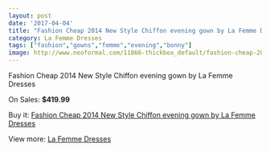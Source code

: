 ```yaml
---
layout: post
date: '2017-04-04'
title: "Fashion Cheap 2014 New Style Chiffon evening gown by La Femme Dresses"
category: La Femme Dresses
tags: ["fashion","gowns","femme","evening","bonny"]
image: http://www.neoformal.com/11866-thickbox_default/fashion-cheap-2014-new-style-chiffon-evening-gown-by-la-femme-dresses.jpg
---
```

Fashion Cheap 2014 New Style Chiffon evening gown by La Femme Dresses

On Sales: **$419.99**
<a href="https://www.neoformal.com/en/la-femme-dresses-2014/4252-fashion-cheap-2014-new-style-chiffon-evening-gown-by-la-femme-dresses.html"><amp-img layout="responsive" width="600" height="600" src="//www.neoformal.com/11866-thickbox_default/fashion-cheap-2014-new-style-chiffon-evening-gown-by-la-femme-dresses.jpg" alt="Fashion Cheap 2014 New Style Chiffon evening gown by La Femme Dresses 0" /></a>
<a href="https://www.neoformal.com/en/la-femme-dresses-2014/4252-fashion-cheap-2014-new-style-chiffon-evening-gown-by-la-femme-dresses.html"><amp-img layout="responsive" width="600" height="600" src="//www.neoformal.com/11868-thickbox_default/fashion-cheap-2014-new-style-chiffon-evening-gown-by-la-femme-dresses.jpg" alt="Fashion Cheap 2014 New Style Chiffon evening gown by La Femme Dresses 1" /></a>
<a href="https://www.neoformal.com/en/la-femme-dresses-2014/4252-fashion-cheap-2014-new-style-chiffon-evening-gown-by-la-femme-dresses.html"><amp-img layout="responsive" width="600" height="600" src="//www.neoformal.com/11867-thickbox_default/fashion-cheap-2014-new-style-chiffon-evening-gown-by-la-femme-dresses.jpg" alt="Fashion Cheap 2014 New Style Chiffon evening gown by La Femme Dresses 2" /></a>

Buy it: [Fashion Cheap 2014 New Style Chiffon evening gown by La Femme Dresses](https://www.neoformal.com/en/la-femme-dresses-2014/4252-fashion-cheap-2014-new-style-chiffon-evening-gown-by-la-femme-dresses.html "Fashion Cheap 2014 New Style Chiffon evening gown by La Femme Dresses")

View more: [La Femme Dresses](https://www.neoformal.com/en/56-la-femme-dresses-2014 "La Femme Dresses")